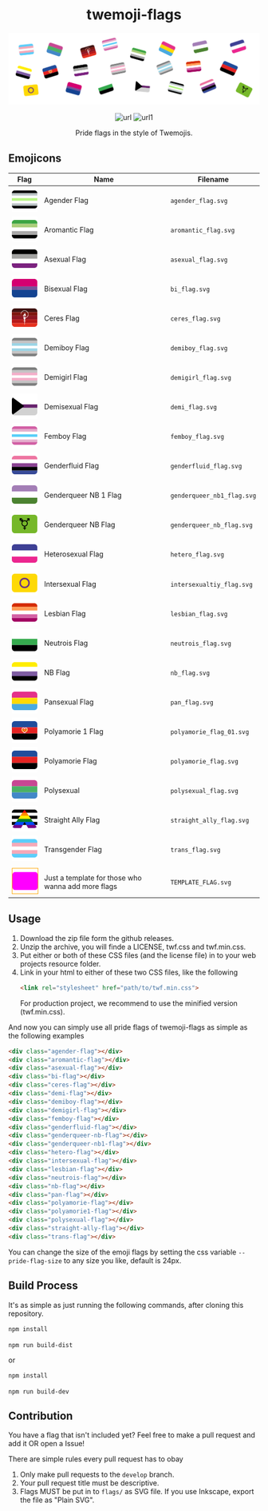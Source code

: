 <div align="center">

# twemoji-flags

<img src=".github/header_img.svg">

![url](https://img.shields.io/badge/current%20flag%20count-21-blue)
![url1](https://img.shields.io/github/last-commit/NikiNikOfficially/twemoji-flags)

Pride flags in the style of Twemojis.
</div>

## Emojicons
| Flag | Name | Filename |
|------|------|----------|
| <img width="64" src="./assets/flags/agender_flag.svg" />                  | Agender Flag          | `agender_flag.svg` |
| <img width="64" src="./assets/flags/aromantic_flag.svg" />                | Aromantic Flag        | `aromantic_flag.svg` |
| <img width="64" src="./assets/flags/asexual_flag.svg" />                  | Asexual Flag          | `asexual_flag.svg` |
| <img width="64" src="./assets/flags/bi_flag.svg" />                 | Bisexual Flag         | `bi_flag.svg` |
| <img width="64" src="./assets/flags/ceres_flag.svg" />                    | Ceres Flag            | `ceres_flag.svg` |
| <img width="64" src="./assets/flags/demiboy_flag.svg" />                  | Demiboy Flag          | `demiboy_flag.svg` |
| <img width="64" src="./assets/flags/demigirl_flag.svg" />                 | Demigirl Flag         | `demigirl_flag.svg` |
| <img width="64" src="./assets/flags/demi_flag.svg" />               | Demisexual Flag       | `demi_flag.svg` |
| <img width="64" src="./assets/flags/femboy_flag.svg"> | Femboy Flag | `femboy_flag.svg` |
| <img width="64" src="./assets/flags/genderfluid_flag.svg" />              | Genderfluid Flag      | `genderfluid_flag.svg` |
| <img width="64" src="./assets/flags/genderqueer_nb1_flag.svg" /> | Genderqueer NB 1 Flag | `genderqueer_nb1_flag.svg` |
| <img width="64" src="./assets/flags/genderqueer_nb_flag.svg" />    | Genderqueer NB Flag   | `genderqueer_nb_flag.svg` |
| <img width="64" src="./assets/flags/hetero_flag.svg" />  | Heterosexual Flag     | `hetero_flag.svg` |
| <img width="64" src="./assets/flags/intersexualtiy_flag.svg" />           | Intersexual Flag      | `intersexualtiy_flag.svg` |
| <img width="64" src="./assets/flags/lesbian_flag.svg" />                  | Lesbian Flag          | `lesbian_flag.svg` |
| <img width="64" src="./assets/flags/neutrois_flag.svg" />                 | Neutrois Flag         | `neutrois_flag.svg` |
| <img width="64" src="./assets/flags/nb_flag.svg" />                | NB Flag               | `nb_flag.svg` |
| <img width="64" src="./assets/flags/pan_flag.svg" />               | Pansexual Flag        | `pan_flag.svg` |
| <img width="64" src="./assets/flags/polyamorie1_flag.svg" />            | Polyamorie 1 Flag     | `polyamorie_flag_01.svg` |
| <img width="64" src="./assets/flags/polyamorie_flag.svg" />               | Polyamorie Flag       | `polyamorie_flag.svg` |
| <img width="64" src="./assets/flags/polysexual_flag.svg" />              | Polysexual            | `polysexual_flag.svg` |
| <img width="64" src="./assets/flags/straight_ally_flag.svg" />              | Straight Ally Flag      | `straight_ally_flag.svg` |
| <img width="64" src="./assets/flags/trans_flag.svg" />              | Transgender Flag      | `trans_flag.svg` |
||||
| <img width="64" src="./assets/flags/TEMPLATE_FLAG.svg" style="border: 1px solid orange;" /> | Just a template for those who wanna add more flags | `TEMPLATE_FLAG.svg` |

<!-- Work time: 1 h 14 min, 22.02.2021 -->

## Usage
1. Download the zip file form the github releases.
2. Unzip the archive, you will finde a LICENSE, twf.css and twf.min.css.
3. Put either or both of these CSS files (and the license file) in to your web projects resource folder.
4. Link in your html to either of these two CSS files, like the following
    ```html
    <link rel="stylesheet" href="path/to/twf.min.css">
    ```
    For production project, we recommend to use the minified version (twf.min.css).

And now you can simply use all pride flags of twemoji-flags as simple as the following examples
```html
<div class="agender-flag"></div>
<div class="aromantic-flag"></div>
<div class="asexual-flag"></div>
<div class="bi-flag"></div>
<div class="ceres-flag"></div>
<div class="demi-flag"></div>
<div class="demiboy-flag"></div>
<div class="demigirl-flag"></div>
<div class="femboy-flag"></div>
<div class="genderfluid-flag"></div>
<div class="genderqueer-nb-flag"></div>
<div class="genderqueer-nb1-flag"></div>
<div class="hetero-flag"></div>
<div class="intersexual-flag"></div>
<div class="lesbian-flag"></div>
<div class="neutrois-flag"></div>
<div class="nb-flag"></div>
<div class="pan-flag"></div>
<div class="polyamorie-flag"></div>
<div class="polyamorie1-flag"></div>
<div class="polysexual-flag"></div>
<div class="straight-ally-flag"></div>
<div class="trans-flag"></div>
```

You can change the size of the emoji flags by setting the css variable `--pride-flag-size` to any size you like, default is 24px.

## Build Process
It's as simple as just running the following commands, after cloning this
repository.
```
npm install

npm run build-dist
```
or
```
npm install

npm run build-dev
```

## Contribution
You have a flag that isn't included yet? Feel free to make a pull request and add it OR open a Issue!

There are simple rules every pull request has to obay

1. Only make pull requests to the `develop` branch.
2. Your pull request title must be descriptive.
3. Flags MUST be put in to `flags/` as SVG file. If you use Inkscape, export the file as "Plain SVG".
